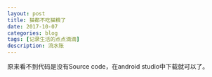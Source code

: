 ```yaml
---
layout: post
title: 猫都不吃猫粮了
date: 2017-10-07
categories: blog
tags: [记录生活的点点滴滴]
description: 流水账
---
```


原来看不到代码是没有Source code，在android studio中下载就可以了。











 















